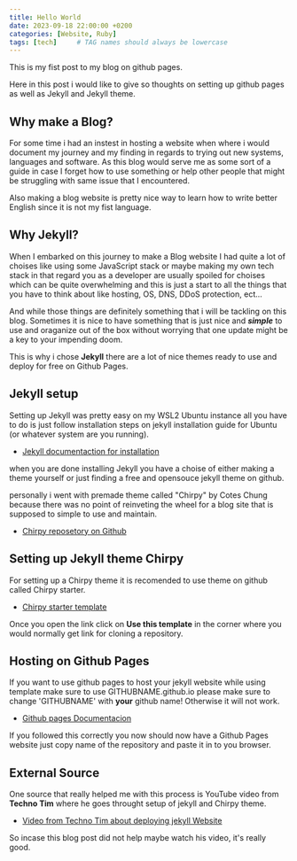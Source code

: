 ```yaml
---
title: Hello World
date: 2023-09-18 22:00:00 +0200
categories: [Website, Ruby]
tags: [tech]     # TAG names should always be lowercase
---
```


This is my fist post to my blog on github pages.

Here in this post i would like to give so thoughts on setting up github pages as well as Jekyll and Jekyll theme.

## Why make a Blog?

For some time i had an instest in hosting a website when where i would document my journey and my finding in regards to trying out new systems, languages and software. As this blog would serve me as some sort of a guide in case I forget how to use something or help other people that might be struggling with same issue that I encountered.

Also making a blog website is pretty nice way to learn how to write better English since it is not my fist language.

## Why Jekyll?

When I embarked on this journey to make a Blog website I had quite a lot of choises like using some JavaScript stack or maybe making my own tech stack in that regard you as a developer are usually spoiled for choises which can be quite overwhelming and this is just a start to all the things that you have to think about like hosting, OS, DNS, DDoS protection, ect...

And while those things are definitely something that i will be tackling on this blog.
Sometimes it is nice to have something that is just nice and ***simple*** to use and oraganize out of the box without worrying that one update might be a key to your impending doom.

This is why i chose **Jekyll** there are a lot of nice themes ready to use and deploy for free on Github Pages.

## Jekyll setup

Setting up Jekyll was pretty easy on my WSL2 Ubuntu instance all you have to do is just follow installation steps on jekyll installation guide for Ubuntu (or whatever system are you running).

* [Jekyll documentaction for installation](https://jekyllrb.com/docs/installation/)

when you are done installing Jekyll you have a choise of either making a theme yourself or just finding a free and opensouce jekyll theme on github.

personally i went with premade theme called "Chirpy" by Cotes Chung because there was no point of reinveting the wheel for a blog site that is supposed to simple to use and maintain.

* [Chirpy reposetory on Github](https://github.com/cotes2020/jekyll-theme-chirpy)

## Setting up Jekyll theme Chirpy

For setting up a Chirpy theme it is recomended to use theme on github called Chirpy starter.

* [Chirpy starter template](https://github.com/cotes2020/chirpy-starter)

Once you open the link click on **Use this template** in the corner where you would normally get link for cloning a repository.

## Hosting on Github Pages

If you want to use github pages to host your jekyll website while using template make sure to use GITHUBNAME.github.io please make sure to change 'GITHUBNAME' with **your** github name! Otherwise it will not work.

* [Github pages Documentacion](https://docs.github.com/en/pages/getting-started-with-github-pages/creating-a-github-pages-site)

If you followed this correctly you now should now have a Github Pages website just copy name of the repository and paste it in to you browser.

## External Source

One source that really helped me with this process is YouTube video from **Techno Tim** where he goes throught setup of jekyll and Chirpy theme.

* [Video from Techno Tim about deploying jekyll Website](https://www.youtube.com/watch?v=F8iOU1ci19Q)

So incase this blog post did not help maybe watch his video, it's really good.

